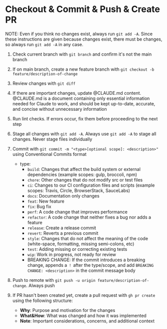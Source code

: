 # Checkout & Commit & Push & Create PR

NOTE: Even if you think no changes exist, always run `git add -A`. Since these instructions are given because changes exist, there must be changes, so always run `git add -A` in any case.

1. Check current branch with `git branch` and confirm it's not the main branch
2. If on main branch, create a new feature branch with `git checkout -b feature/description-of-change`
3. Review changes with `git diff`
4. If there are important changes, update @CLAUDE.md content. @CLAUDE.md is a document containing only essential information needed for Claude to work, and should be kept up-to-date, accurate, and concise without unnecessary information
5. Run lint checks. If errors occur, fix them before proceeding to the next step
6. Stage all changes with `git add -A`. Always use `git add -A` to stage all changes. Never stage files individually
7. Commit with `git commit -m "<type>[optional scope]: <description>"` using Conventional Commits format
   - type:
     - `build`: Changes that affect the build system or external dependencies (example scopes: gulp, broccoli, npm)
     - `chore`: Other changes that do not modify src or test files
     - `ci`: Changes to our CI configuration files and scripts (example scopes: Travis, Circle, BrowserStack, SauceLabs)
     - `docs`: Documentation only changes
     - `feat`: New feature
     - `fix`: Bug fix
     - `perf`: A code change that improves performance
     - `refactor`: A code change that neither fixes a bug nor adds a feature
     - `release`: Create a release commit
     - `revert`: Reverts a previous commit
     - `style`: Changes that do not affect the meaning of the code (white-space, formatting, missing semi-colons, etc)
     - `test`: Adding missing or correcting existing tests
     - `wip`: Work in progress, not ready for review
     - BREAKING CHANGE: If the commit introduces a breaking change, appends a `！` after the type/scope, and add `BREAKING CHANGE: <description>` in the commit message body
8. Push to remote with `git push -u origin feature/description-of-change`. Always push
9. If PR hasn't been created yet, create a pull request with `gh pr create` using the following structure:

   - **Why**: Purpose and motivation for the changes
   - **What&How**: What was changed and how it was implemented
   - **Note**: Important considerations, concerns, and additional context
